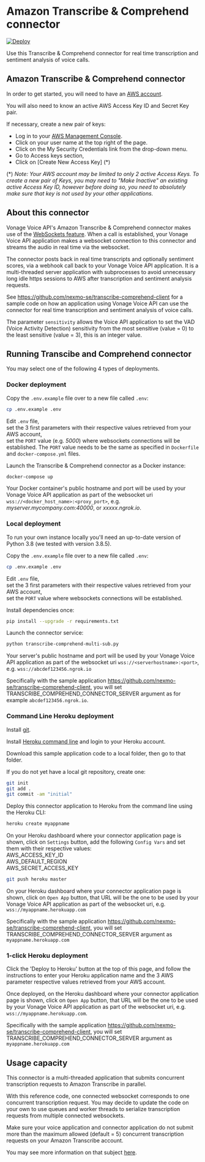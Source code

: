 # Amazon Transcribe & Comprehend connector

[![Deploy](https://www.herokucdn.com/deploy/button.svg)](https://heroku.com/deploy?template=https://github.com/nexmo-se/transcribe-comprehend-multi-sub)

Use this Transcribe & Comprehend connector for real time transcription and sentiment analysis of voice calls.

## Amazon Transcribe & Comprehend connector

In order to get started, you will need to have an [AWS account](http://aws.amazon.com).

You will also need to know an active AWS Access Key ID and Secret Key pair.

If necessary, create a new pair of keys:
- Log in to your [AWS Management Console](http://aws.amazon.com).
- Click on your user name at the top right of the page.
- Click on the My Security Credentials link from the drop-down menu.
- Go to Access keys section,
- Click on \[Create New Access Key\] (\*)

(\*) *Note: Your AWS account may be limited to only 2 active Access Keys. To create a new pair of Keys, you may need to "Make Inactive" an existing active Access Key ID, however before doing so, you need to absolutely make sure that key is not used by your other applications.*

## About this connector

Vonage Voice API's Amazon Transcribe & Comprehend connector makes use of the [WebSockets feature](https://docs.nexmo.com/voice/voice-api/websockets). When a call is established, your Vonage Voice API application makes a websocket connection to this connector and streams the audio in real time via the websocket.

The connector posts back in real time transcripts and optionally sentiment scores, via a webhook call back to your Vonage Voice API application. It is a multi-threaded server application with subprocesses to avoid unnecessary long idle https sessions to AWS after transcription and sentiment analysis requests.

See https://github.com/nexmo-se/transcribe-comprehend-client for a sample code on how an application using Vonage Voice API can use the connector for real time transcription and sentiment analysis of voice calls.

The parameter `sensitivity` allows the Voice API application to set the VAD (Voice Activity Detection) sensitivity from the most sensitive (value = 0) to the least sensitive (value = 3), this is an integer value.

## Running Transcibe and Comprehend connector

You may select one of the following 4 types of deployments.

### Docker deployment

Copy the `.env.example` file over to a new file called `.env`:
```bash
cp .env.example .env
```

Edit `.env` file,<br/>
set the 3 first parameters with their respective values retrieved from your AWS account,<br/>
set the `PORT` value (e.g. *5000*) where websockets connections will be established.
The `PORT` value needs to be the same as specified in `Dockerfile` and `docker-compose.yml` files.

Launch the Transcribe & Comprehend connector as a Docker instance:

```bash
docker-compose up
```
Your Docker container's public hostname and port will be used by your Vonage Voice API application as part of the websocket uri `wss://<docker_host_name>:<proxy_port>`, e.g. *myserver.mycompany.com:40000*, or *xxxxx.ngrok.io*.

### Local deployment

To run your own instance locally you'll need an up-to-date version of Python 3.8 (we tested with version 3.8.5).

Copy the `.env.example` file over to a new file called `.env`:

```bash
cp .env.example .env
```

Edit `.env` file,<br/>
set the 3 first parameters with their respective values retrieved from your AWS account,<br/>
set the `PORT` value where websockets connections will be established.

Install dependencies once:
```bash
pip install --upgrade -r requirements.txt
```

Launch the connector service:
```bash
python transcribe-comprehend-multi-sub.py
```

Your server's public hostname and port will be used by your Vonage Voice API application as part of the websocket uri `wss://<serverhostname>:<port>`, e.g. `wss://abcdef123456.ngrok.io`


Specifically with the sample application https://github.com/nexmo-se/transcribe-comprehend-client, you will set TRANSCRIBE_COMPREHEND_CONNECTOR_SERVER argument as for example `abcdef123456.ngrok.io`.


### Command Line Heroku deployment

Install [git](https://git-scm.com/downloads).

Install [Heroku command line](https://devcenter.heroku.com/categories/command-line) and login to your Heroku account.

Download this sample application code to a local folder, then go to that folder.

If you do not yet have a local git repository, create one:</br>
```bash
git init
git add .
git commit -am "initial"
```

Deploy this connector application to Heroku from the command line using the Heroku CLI:

```bash
heroku create myappname
```

On your Heroku dashboard where your connector application page is shown, click on `Settings` button,
add the following `Config Vars` and set them with their respective values:</br>
AWS_ACCESS_KEY_ID</br>
AWS_DEFAULT_REGION</br>
AWS_SECRET_ACCESS_KEY</br>

```bash
git push heroku master
```

On your Heroku dashboard where your connector application page is shown, click on `Open App` button, that URL will be the one to be used by your Vonage Voice API application as part of the websocket uri, e.g. `wss://myappname.herokuapp.com`

Specifically with the sample application https://github.com/nexmo-se/transcribe-comprehend-client, you will set TRANSCRIBE_COMPREHEND_CONNECTOR_SERVER argument as `myappname.herokuapp.com`

### 1-click Heroku deployment

Click the 'Deploy to Heroku' button at the top of this page, and follow the instructions to enter your Heroku application name and the 3 AWS parameter respective values retrieved from your AWS account.

Once deployed, on the Heroku dashboard where your connector application page is shown, click on `Open App` button, that URL will be the one to be used by your Vonage Voice API application as part of the websocket uri, e.g. `wss://myappname.herokuapp.com`.

Specifically with the sample application https://github.com/nexmo-se/transcribe-comprehend-client, you will set TRANSCRIBE_COMPREHEND_CONNECTOR_SERVER argument as `myappname.herokuapp.com`

## Usage capacity

This connector is a multi-threaded application that submits concurrent transcription requests to Amazon Transcribe in parallel.

With this reference code, one connected websocket corresponds to one concurrent transcription request. You may decide to update the code on your own to use queues and worker threads to serialize transcription requests from multiple connected websockets.

Make sure your voice application and connector application do not submit more than the maximum allowed (default = 5) concurrent transcription requests on your Amazon Transcribe account.

You may see more information on that subject [here](https://docs.aws.amazon.com/transcribe/latest/dg/limits-guidelines.html).
